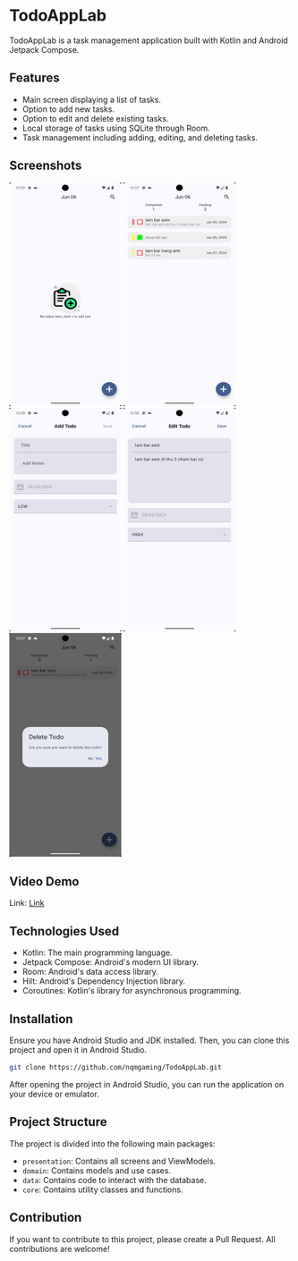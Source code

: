 # TodoAppLab

TodoAppLab is a task management application built with Kotlin and Android Jetpack Compose.

## Features

- Main screen displaying a list of tasks.
- Option to add new tasks.
- Option to edit and delete existing tasks.
- Local storage of tasks using SQLite through Room.
- Task management including adding, editing, and deleting tasks.

## Screenshots
<img src="./assets/home_empty.png" width="200" height="400" /> <img src="./assets/home.png" width="200" height="400" /> <img src="./assets/add_todo.png" width="200" height="400" /> <img src="./assets/edit_todo.png" width="200" height="400" /> <img src="./assets/delete_todo.png" width="200" height="400" />

## Video Demo
Link: [Link](https://share.cleanshot.com/YdL4kCJ3)

## Technologies Used

- Kotlin: The main programming language.
- Jetpack Compose: Android's modern UI library.
- Room: Android's data access library.
- Hilt: Android's Dependency Injection library.
- Coroutines: Kotlin's library for asynchronous programming.

## Installation

Ensure you have Android Studio and JDK installed. Then, you can clone this project and open it in Android Studio.

```bash
git clone https://github.com/nqmgaming/TodoAppLab.git
```

After opening the project in Android Studio, you can run the application on your device or emulator.

## Project Structure

The project is divided into the following main packages:

- `presentation`: Contains all screens and ViewModels.
- `domain`: Contains models and use cases.
- `data`: Contains code to interact with the database.
- `core`: Contains utility classes and functions.

## Contribution

If you want to contribute to this project, please create a Pull Request. All contributions are welcome!
